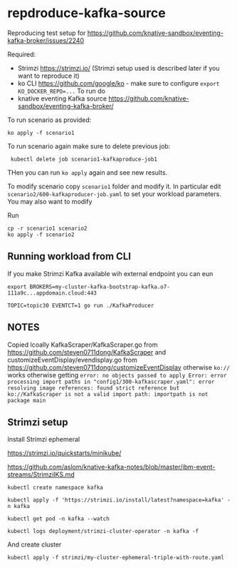 # repdroduce-kafka-source

Reproducing test setup for https://github.com/knative-sandbox/eventing-kafka-broker/issues/2240

Required:
*  Strimzi https://strimzi.io/ (Strimzi setup used is described later if you want to reproduce it)
* ko CLI https://github.com/google/ko - make sure to configure `export KO_DOCKER_REPO=...`
To run do
* knative eventing Kafka source https://github.com/knative-sandbox/eventing-kafka-broker/


To run scenario as provided:

```
ko apply -f scenario1
```

To run scenario again make sure to delete previous job:

```
 kubectl delete job scenario1-kafkaproduce-job1
```

THen you can run `ko apply` again and see new results.

To modify scenario copy `scenario1` folder and modify it.
In particular edit `scenario2/600-kafkaproducer-job.yaml` to set your workload parameters. You may also want to modify

Run

```
cp -r scenario1 scenario2
ko apply -f scenario2
```

## Running workload from CLI

If you make Strimzi Kafka available wih external endpoint you can eun

```
export BROKERS=my-cluster-kafka-bootstrap-kafka.o7-111a9c...appdomain.cloud:443

TOPIC=topic30 EVENTCT=1 go run ./KafkaProducer
````

## NOTES

Copied lcoally KafkaScraper/KafkaScraper.go from https://github.com/steven0711dong/KafkaScraper and customizeEventDisplay/evendisplay.go from https://github.com/steven0711dong/customizeEventDisplay otherwise `ko://` works otherwise getting `error: no objects passed to apply Error: error processing import paths in "config1/300-kafkascraper.yaml": error resolving image references: found strict reference but ko://KafkaScraper is not a valid import path: importpath is not package main`


## Strimzi setup

Install Strimzi ephemeral

https://strimzi.io/quickstarts/minikube/

https://github.com/aslom/knative-kafka-notes/blob/master/ibm-event-streams/StrimziIKS.md

```
kubectl create namespace kafka

kubectl apply -f 'https://strimzi.io/install/latest?namespace=kafka' -n kafka

kubectl get pod -n kafka --watch

kubectl logs deployment/strimzi-cluster-operator -n kafka -f
```

And create cluster


```
kubectl apply -f strimzi/my-cluster-ephemeral-triple-with-route.yaml

```


